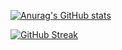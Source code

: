 
[![Anurag's GitHub stats](https://github-readme-stats.vercel.app/api?username=erynder-z&theme=react)](https://github.com/anuraghazra/github-readme-stats)

[![GitHub Streak](http://github-readme-streak-stats.herokuapp.com?user=erynder-z&theme=react)](https://git.io/streak-stats)


<!--
**erynder-z/erynder-z** is a ✨ _special_ ✨ repository because its `README.md` (this file) appears on your GitHub profile.

Here are some ideas to get you started:

- 🔭 I’m currently working on ...
- 🌱 I’m currently learning ...
- 👯 I’m looking to collaborate on ...
- 🤔 I’m looking for help with ...
- 💬 Ask me about ...
- 📫 How to reach me: ...
- 😄 Pronouns: ...
- ⚡ Fun fact: ...
-->
